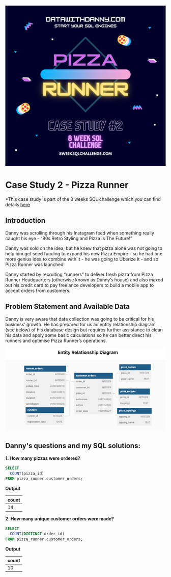 ![Logo](PizzaRunnerLogo.png)

# Case Study 2 - Pizza Runner
*This case study is part of the 8 weeks SQL challenge which you can find details [here](https://8weeksqlchallenge.com/)

## Introduction
Danny was scrolling through his Instagram feed when something really caught his eye - “80s Retro Styling and Pizza Is The Future!”

Danny was sold on the idea, but he knew that pizza alone was not going to help him get seed funding to expand his new Pizza Empire - so he had one more genius idea to combine with it - he was going to Uberize it - and so Pizza Runner was launched!

Danny started by recruiting “runners” to deliver fresh pizza from Pizza Runner Headquarters (otherwise known as Danny’s house) and also maxed out his credit card to pay freelance developers to build a mobile app to accept orders from customers.

## Problem Statement and Available Data
Danny is  very aware that data collection was going to be critical for his business’ growth. He has prepared for us an entity relationship diagram (see below) of his database design but requires further assistance to clean his data and apply some basic calculations so he can better direct his runners and optimise Pizza Runner’s operations.

![DataERD](PizzaRunnerERD.png)

## Danny's questions and my SQL solutions:

**1. How many pizzas were ordered?**

```sql
SELECT
  COUNT(pizza_id) 
FROM pizza_runner.customer_orders;
```

**Output**

count |
----  |
14    |

**2. How many unique customer orders were made?**

```sql
SELECT
  COUNT(DISTINCT order_id)
FROM pizza_runner.customer_orders;
```
**Output**

count |
----  |
10    |

